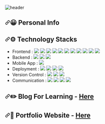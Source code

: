 ![header](https://capsule-render.vercel.app/api?type=rounded&color=gradient&customColorList=0,2,2,5,30&height=100&section=header&text=Welcome&nbsp;%to&nbsp;%my&nbsp;%Github&fontSize=40&animation=fadeIn)

<h2 dir="auto"><a id="user-content-️-personal-info" class="anchor" aria-hidden="true" href="#️-personal-info"><svg class="octicon octicon-link" viewBox="0 0 16 16" version="1.1" width="16" height="16" aria-hidden="true"><path fill-rule="evenodd" d="M7.775 3.275a.75.75 0 001.06 1.06l1.25-1.25a2 2 0 112.83 2.83l-2.5 2.5a2 2 0 01-2.83 0 .75.75 0 00-1.06 1.06 3.5 3.5 0 004.95 0l2.5-2.5a3.5 3.5 0 00-4.95-4.95l-1.25 1.25zm-4.69 9.64a2 2 0 010-2.83l2.5-2.5a2 2 0 012.83 0 .75.75 0 001.06-1.06 3.5 3.5 0 00-4.95 0l-2.5 2.5a3.5 3.5 0 004.95 4.95l1.25-1.25a.75.75 0 00-1.06-1.06l-1.25 1.25a2 2 0 01-2.83 0z"></path></svg></a><g-emoji class="g-emoji" alias="raising_hand_man" fallback-src="https://github.githubassets.com/images/icons/emoji/unicode/1f64b-2642.png">😀&zwj;</g-emoji> Personal Info</h2>

<h2 dir="auto"><a id="user-content--technology-stacks" class="anchor" aria-hidden="true" href="#-technology-stacks"><svg class="octicon octicon-link" viewBox="0 0 16 16" version="1.1" width="16" height="16" aria-hidden="true"><path fill-rule="evenodd" d="M7.775 3.275a.75.75 0 001.06 1.06l1.25-1.25a2 2 0 112.83 2.83l-2.5 2.5a2 2 0 01-2.83 0 .75.75 0 00-1.06 1.06 3.5 3.5 0 004.95 0l2.5-2.5a3.5 3.5 0 00-4.95-4.95l-1.25 1.25zm-4.69 9.64a2 2 0 010-2.83l2.5-2.5a2 2 0 012.83 0 .75.75 0 001.06-1.06 3.5 3.5 0 00-4.95 0l-2.5 2.5a3.5 3.5 0 004.95 4.95l1.25-1.25a.75.75 0 00-1.06-1.06l-1.25 1.25a2 2 0 01-2.83 0z"></path></svg></a><g-emoji class="g-emoji" alias="hammer" fallback-src="https://github.githubassets.com/images/icons/emoji/unicode/1f528.png">⚙️</g-emoji> Technology Stacks</h2>
<ul dir="auto">
<li>Frontend : <span><a target="_blank" rel="noopener noreferrer" href="https://camo.githubusercontent.com/dcda8d4b13cf09b9e90b1b44d91aefd13f2bdca27b55733f4f3332339e3d190f/68747470733a2f2f696d672e736869656c64732e696f2f62616467652f48544d4c2d6533346632363f7374796c653d666c6174266c6f676f3d68746d6c35266c6f676f436f6c6f723d7768697465"><img src="https://camo.githubusercontent.com/dcda8d4b13cf09b9e90b1b44d91aefd13f2bdca27b55733f4f3332339e3d190f/68747470733a2f2f696d672e736869656c64732e696f2f62616467652f48544d4c2d6533346632363f7374796c653d666c6174266c6f676f3d68746d6c35266c6f676f436f6c6f723d7768697465" data-canonical-src="https://img.shields.io/badge/HTML-e34f26?style=flat&amp;logo=html5&amp;logoColor=white" style="max-width: 100%;"></a></span>
<span><a target="_blank" rel="noopener noreferrer" href="https://camo.githubusercontent.com/9ec42846977dc75ca88cfac233370cad14d36507f7a1449ab3636e86f2ccb756/68747470733a2f2f696d672e736869656c64732e696f2f62616467652f4353532d3135373262363f7374796c653d666c6174266c6f676f3d63737333266c6f676f436f6c6f723d7768697465"><img src="https://camo.githubusercontent.com/9ec42846977dc75ca88cfac233370cad14d36507f7a1449ab3636e86f2ccb756/68747470733a2f2f696d672e736869656c64732e696f2f62616467652f4353532d3135373262363f7374796c653d666c6174266c6f676f3d63737333266c6f676f436f6c6f723d7768697465" data-canonical-src="https://img.shields.io/badge/CSS-1572b6?style=flat&amp;logo=css3&amp;logoColor=white" style="max-width: 100%;"></a></span>
<span><a target="_blank" rel="noopener noreferrer" href="https://camo.githubusercontent.com/5346585204aa17630cc0dd80a57d42e2b6c66a12add2e761f9b0cb3fce05d167/68747470733a2f2f696d672e736869656c64732e696f2f62616467652f4a6176615363726970742d6462616230393f7374796c653d666c6174266c6f676f3d6a617661736372697074266c6f676f436f6c6f723d7768697465"><img src="https://camo.githubusercontent.com/5346585204aa17630cc0dd80a57d42e2b6c66a12add2e761f9b0cb3fce05d167/68747470733a2f2f696d672e736869656c64732e696f2f62616467652f4a6176615363726970742d6462616230393f7374796c653d666c6174266c6f676f3d6a617661736372697074266c6f676f436f6c6f723d7768697465" data-canonical-src="https://img.shields.io/badge/JavaScript-dbab09?style=flat&amp;logo=javascript&amp;logoColor=white" style="max-width: 100%;"></a></span>
<span><a target="_blank" rel="noopener noreferrer" href="https://camo.githubusercontent.com/c46157a66b054bd8d8abc36aee9f2dc909dde6a685566fd51eae143322338989/68747470733a2f2f696d672e736869656c64732e696f2f62616467652f547970655363726970742d3331373843363f7374796c653d666c6174266c6f676f3d74797065736372697074266c6f676f436f6c6f723d7768697465"><img src="https://camo.githubusercontent.com/c46157a66b054bd8d8abc36aee9f2dc909dde6a685566fd51eae143322338989/68747470733a2f2f696d672e736869656c64732e696f2f62616467652f547970655363726970742d3331373843363f7374796c653d666c6174266c6f676f3d74797065736372697074266c6f676f436f6c6f723d7768697465" data-canonical-src="https://img.shields.io/badge/TypeScript-3178C6?style=flat&amp;logo=typescript&amp;logoColor=white" style="max-width: 100%;"></a></span>
<span><a target="_blank" rel="noopener noreferrer" href="https://camo.githubusercontent.com/c7c6b345614310d2ca374d1e7dc270de4a15dd29e07a63acb21bd04a6b115a4d/68747470733a2f2f696d672e736869656c64732e696f2f62616467652f536173732d6363363639393f7374796c653d666c6174266c6f676f3d73617373266c6f676f436f6c6f723d7768697465"><img src="https://camo.githubusercontent.com/c7c6b345614310d2ca374d1e7dc270de4a15dd29e07a63acb21bd04a6b115a4d/68747470733a2f2f696d672e736869656c64732e696f2f62616467652f536173732d6363363639393f7374796c653d666c6174266c6f676f3d73617373266c6f676f436f6c6f723d7768697465" data-canonical-src="https://img.shields.io/badge/Sass-cc6699?style=flat&amp;logo=sass&amp;logoColor=white" style="max-width: 100%;"></a></span>
<span><a target="_blank" rel="noopener noreferrer" href="https://camo.githubusercontent.com/ea128fb6fc5fd218a61f0143ac9cf2d8a3e045447acb1ca767c6fae581bac956/68747470733a2f2f696d672e736869656c64732e696f2f62616467652f52656163742d3631646166623f7374796c653d666c6174266c6f676f3d7265616374266c6f676f436f6c6f723d7768697465"><img src="https://camo.githubusercontent.com/ea128fb6fc5fd218a61f0143ac9cf2d8a3e045447acb1ca767c6fae581bac956/68747470733a2f2f696d672e736869656c64732e696f2f62616467652f52656163742d3631646166623f7374796c653d666c6174266c6f676f3d7265616374266c6f676f436f6c6f723d7768697465" data-canonical-src="https://img.shields.io/badge/React-61dafb?style=flat&amp;logo=react&amp;logoColor=white" style="max-width: 100%;"></a></span>
<span><a target="_blank" rel="noopener noreferrer" href="https://camo.githubusercontent.com/059ff905b296c762322fbac0b41a6fe9966472df7f00107b167f8464680c3566/68747470733a2f2f696d672e736869656c64732e696f2f62616467652f52656475782d3736346162633f7374796c653d666c6174266c6f676f3d7265647578266c6f676f436f6c6f723d7768697465"><img src="https://camo.githubusercontent.com/059ff905b296c762322fbac0b41a6fe9966472df7f00107b167f8464680c3566/68747470733a2f2f696d672e736869656c64732e696f2f62616467652f52656475782d3736346162633f7374796c653d666c6174266c6f676f3d7265647578266c6f676f436f6c6f723d7768697465" data-canonical-src="https://img.shields.io/badge/Redux-764abc?style=flat&amp;logo=redux&amp;logoColor=white" style="max-width: 100%;"></a></span>
<span><a target="_blank" rel="noopener noreferrer" href="https://camo.githubusercontent.com/48429916f554426c70ea8fc2b3d17a6a4457802de6586c8b8b845a423748b033/68747470733a2f2f696d672e736869656c64732e696f2f62616467652f536167612d3839643936643f7374796c653d666c6174266c6f676f3d72656475782d73616761266c6f676f436f6c6f723d7768697465"><img src="https://camo.githubusercontent.com/48429916f554426c70ea8fc2b3d17a6a4457802de6586c8b8b845a423748b033/68747470733a2f2f696d672e736869656c64732e696f2f62616467652f536167612d3839643936643f7374796c653d666c6174266c6f676f3d72656475782d73616761266c6f676f436f6c6f723d7768697465" data-canonical-src="https://img.shields.io/badge/Saga-89d96d?style=flat&amp;logo=redux-saga&amp;logoColor=white" style="max-width: 100%;"></a></span>
<span><a target="_blank" rel="noopener noreferrer" href="https://camo.githubusercontent.com/9cf13cda2000073e5adcf3064ee4d1ff6d87942033ab1a3cc2302d6b5c309461/68747470733a2f2f696d672e736869656c64732e696f2f62616467652f6a51756572792d3037363961643f7374796c653d666c6174266c6f676f3d6a7175657279266c6f676f436f6c6f723d7768697465"><img src="https://camo.githubusercontent.com/9cf13cda2000073e5adcf3064ee4d1ff6d87942033ab1a3cc2302d6b5c309461/68747470733a2f2f696d672e736869656c64732e696f2f62616467652f6a51756572792d3037363961643f7374796c653d666c6174266c6f676f3d6a7175657279266c6f676f436f6c6f723d7768697465" data-canonical-src="https://img.shields.io/badge/jQuery-0769ad?style=flat&amp;logo=jquery&amp;logoColor=white" style="max-width: 100%;"></a></span>
<span><a target="_blank" rel="noopener noreferrer" href="https://camo.githubusercontent.com/004e767db401ac788d22e7bd2c7da68a14a306aa6d1a2cb71b854f7feafd03c2/68747470733a2f2f696d672e736869656c64732e696f2f62616467652f4e6578742e6a732d3030303030303f7374796c653d666c6174266c6f676f3d6e6578742d646f742d6a73266c6f676f436f6c6f723d7768697465"><img src="https://camo.githubusercontent.com/004e767db401ac788d22e7bd2c7da68a14a306aa6d1a2cb71b854f7feafd03c2/68747470733a2f2f696d672e736869656c64732e696f2f62616467652f4e6578742e6a732d3030303030303f7374796c653d666c6174266c6f676f3d6e6578742d646f742d6a73266c6f676f436f6c6f723d7768697465" data-canonical-src="https://img.shields.io/badge/Next.js-000000?style=flat&amp;logo=next-dot-js&amp;logoColor=white" style="max-width: 100%;"></a></span>
<span><a target="_blank" rel="noopener noreferrer" href="https://camo.githubusercontent.com/f787c27905992571cee44c11b7ec1d0e5f8dcf27991000170ae424ec630712a7/68747470733a2f2f696d672e736869656c64732e696f2f62616467652f5265636f696c2d3334373444453f7374796c653d666c6174266c6f676f3d6e6578742d646f742d6a73266c6f676f436f6c6f723d7768697465"><img src="https://camo.githubusercontent.com/f787c27905992571cee44c11b7ec1d0e5f8dcf27991000170ae424ec630712a7/68747470733a2f2f696d672e736869656c64732e696f2f62616467652f5265636f696c2d3334373444453f7374796c653d666c6174266c6f676f3d6e6578742d646f742d6a73266c6f676f436f6c6f723d7768697465" data-canonical-src="https://img.shields.io/badge/Recoil-3474DE?style=flat&amp;logo=next-dot-js&amp;logoColor=white" style="max-width: 100%;"></a></span><br></li>
<li>Backend : <span><a target="_blank" rel="noopener noreferrer" href="https://camo.githubusercontent.com/95e77c11ae77003f5682f73dca573514c73858a237500240ef9661488c13d5a0/68747470733a2f2f696d672e736869656c64732e696f2f62616467652f507974686f6e2d3337373641423f7374796c653d666c6174266c6f676f3d707974686f6e266c6f676f436f6c6f723d7768697465"><img src="https://camo.githubusercontent.com/95e77c11ae77003f5682f73dca573514c73858a237500240ef9661488c13d5a0/68747470733a2f2f696d672e736869656c64732e696f2f62616467652f507974686f6e2d3337373641423f7374796c653d666c6174266c6f676f3d707974686f6e266c6f676f436f6c6f723d7768697465" data-canonical-src="https://img.shields.io/badge/Python-3776AB?style=flat&amp;logo=python&amp;logoColor=white" style="max-width: 100%;"></a></span>
<span><a target="_blank" rel="noopener noreferrer" href="https://camo.githubusercontent.com/8400be62a4d3e86c8ec218a661861be3d8168d39ec2123b9d94393732025b563/68747470733a2f2f696d672e736869656c64732e696f2f62616467652f446a616e676f2d3039326532303f7374796c653d666c6174266c6f676f3d646a616e676f266c6f676f436f6c6f723d7768697465"><img src="https://camo.githubusercontent.com/8400be62a4d3e86c8ec218a661861be3d8168d39ec2123b9d94393732025b563/68747470733a2f2f696d672e736869656c64732e696f2f62616467652f446a616e676f2d3039326532303f7374796c653d666c6174266c6f676f3d646a616e676f266c6f676f436f6c6f723d7768697465" data-canonical-src="https://img.shields.io/badge/Django-092e20?style=flat&amp;logo=django&amp;logoColor=white" style="max-width: 100%;"></a></span>
<span><a target="_blank" rel="noopener noreferrer" href="https://camo.githubusercontent.com/543a3eec32fd334270c2b1809d118afda36b1f0a94637158abc2debc4cd527e8/68747470733a2f2f696d672e736869656c64732e696f2f62616467652f506f737467726553514c2d3333363739313f7374796c653d666c6174266c6f676f3d706f737467726573716c266c6f676f436f6c6f723d7768697465"><img src="https://camo.githubusercontent.com/543a3eec32fd334270c2b1809d118afda36b1f0a94637158abc2debc4cd527e8/68747470733a2f2f696d672e736869656c64732e696f2f62616467652f506f737467726553514c2d3333363739313f7374796c653d666c6174266c6f676f3d706f737467726573716c266c6f676f436f6c6f723d7768697465" data-canonical-src="https://img.shields.io/badge/PostgreSQL-336791?style=flat&amp;logo=postgresql&amp;logoColor=white" style="max-width: 100%;"></a></span><br></li>
<li>Mobile App : <span><a target="_blank" rel="noopener noreferrer" href="https://camo.githubusercontent.com/891b81222958c38d00ad1d36994430290b7c20078b5ffcb41160278787369550/68747470733a2f2f696d672e736869656c64732e696f2f62616467652f5265616374204e61746976652d3631646166623f7374796c653d666c6174266c6f676f3d7265616374266c6f676f436f6c6f723d7768697465"><img src="https://camo.githubusercontent.com/891b81222958c38d00ad1d36994430290b7c20078b5ffcb41160278787369550/68747470733a2f2f696d672e736869656c64732e696f2f62616467652f5265616374204e61746976652d3631646166623f7374796c653d666c6174266c6f676f3d7265616374266c6f676f436f6c6f723d7768697465" data-canonical-src="https://img.shields.io/badge/React Native-61dafb?style=flat&amp;logo=react&amp;logoColor=white" style="max-width: 100%;"></a></span><br></li>
<li>Deployment : <span><a target="_blank" rel="noopener noreferrer" href="https://camo.githubusercontent.com/dac51dc29a687631e486f878ece50888df433df52c1abae1aceeddd67e6d5c9c/68747470733a2f2f696d672e736869656c64732e696f2f62616467652f4157532d3233326633653f7374796c653d666c6174266c6f676f3d616d617a6f6e2d617773266c6f676f436f6c6f723d7768697465"><img src="https://camo.githubusercontent.com/dac51dc29a687631e486f878ece50888df433df52c1abae1aceeddd67e6d5c9c/68747470733a2f2f696d672e736869656c64732e696f2f62616467652f4157532d3233326633653f7374796c653d666c6174266c6f676f3d616d617a6f6e2d617773266c6f676f436f6c6f723d7768697465" data-canonical-src="https://img.shields.io/badge/AWS-232f3e?style=flat&amp;logo=amazon-aws&amp;logoColor=white" style="max-width: 100%;"></a></span>
<span><a target="_blank" rel="noopener noreferrer" href="https://camo.githubusercontent.com/b2a5d4e5896e453c5100b19b47b0bf73b8d6ee9f5ab51ea2be3f5da4ef4defd9/68747470733a2f2f696d672e736869656c64732e696f2f62616467652f4e65746c6966792d3030633762373f7374796c653d666c6174266c6f676f3d6e65746c696679266c6f676f436f6c6f723d7768697465"><img src="https://camo.githubusercontent.com/b2a5d4e5896e453c5100b19b47b0bf73b8d6ee9f5ab51ea2be3f5da4ef4defd9/68747470733a2f2f696d672e736869656c64732e696f2f62616467652f4e65746c6966792d3030633762373f7374796c653d666c6174266c6f676f3d6e65746c696679266c6f676f436f6c6f723d7768697465" data-canonical-src="https://img.shields.io/badge/Netlify-00c7b7?style=flat&amp;logo=netlify&amp;logoColor=white" style="max-width: 100%;"></a></span>
<span><a target="_blank" rel="noopener noreferrer" href="https://camo.githubusercontent.com/051559c70384d56419419357d501445fd38bb0f759cb3fe23b027557a66e8bf7/68747470733a2f2f696d672e736869656c64732e696f2f62616467652f56657263656c2d3030303030303f7374796c653d666c6174266c6f676f3d76657263656c266c6f676f436f6c6f723d7768697465"><img src="https://camo.githubusercontent.com/051559c70384d56419419357d501445fd38bb0f759cb3fe23b027557a66e8bf7/68747470733a2f2f696d672e736869656c64732e696f2f62616467652f56657263656c2d3030303030303f7374796c653d666c6174266c6f676f3d76657263656c266c6f676f436f6c6f723d7768697465" data-canonical-src="https://img.shields.io/badge/Vercel-000000?style=flat&amp;logo=vercel&amp;logoColor=white" style="max-width: 100%;"></a></span>
<span><a target="_blank" rel="noopener noreferrer" href="https://camo.githubusercontent.com/ac714576a0fb2824ce579c68ae1fe7589cb861a345c8d49ce28210607da7c78e/68747470733a2f2f696d672e736869656c64732e696f2f62616467652f446f636b65722d3234393645443f7374796c653d666c6174266c6f676f3d646f636b6572266c6f676f436f6c6f723d7768697465"><img src="https://camo.githubusercontent.com/ac714576a0fb2824ce579c68ae1fe7589cb861a345c8d49ce28210607da7c78e/68747470733a2f2f696d672e736869656c64732e696f2f62616467652f446f636b65722d3234393645443f7374796c653d666c6174266c6f676f3d646f636b6572266c6f676f436f6c6f723d7768697465" data-canonical-src="https://img.shields.io/badge/Docker-2496ED?style=flat&amp;logo=docker&amp;logoColor=white" style="max-width: 100%;"></a></span><br></li>
<li>Version Control : <span><a target="_blank" rel="noopener noreferrer" href="https://camo.githubusercontent.com/a5c0504083b5277605016d9b051d46d6718576e14f2d8c9e60a7acdcf93637c5/68747470733a2f2f696d672e736869656c64732e696f2f62616467652f4769742d6630353033323f7374796c653d666c6174266c6f676f3d676974266c6f676f436f6c6f723d7768697465"><img src="https://camo.githubusercontent.com/a5c0504083b5277605016d9b051d46d6718576e14f2d8c9e60a7acdcf93637c5/68747470733a2f2f696d672e736869656c64732e696f2f62616467652f4769742d6630353033323f7374796c653d666c6174266c6f676f3d676974266c6f676f436f6c6f723d7768697465" data-canonical-src="https://img.shields.io/badge/Git-f05032?style=flat&amp;logo=git&amp;logoColor=white" style="max-width: 100%;"></a></span>
<span><a target="_blank" rel="noopener noreferrer" href="https://camo.githubusercontent.com/45f27e5a6c3a058ce27cfa3c827d5e1e9eba6e1e2bcedf36c76b0c49e0128916/68747470733a2f2f696d672e736869656c64732e696f2f62616467652f4769744875622d3138313731373f7374796c653d666c6174266c6f676f3d676974687562266c6f676f436f6c6f723d7768697465"><img src="https://camo.githubusercontent.com/45f27e5a6c3a058ce27cfa3c827d5e1e9eba6e1e2bcedf36c76b0c49e0128916/68747470733a2f2f696d672e736869656c64732e696f2f62616467652f4769744875622d3138313731373f7374796c653d666c6174266c6f676f3d676974687562266c6f676f436f6c6f723d7768697465" data-canonical-src="https://img.shields.io/badge/GitHub-181717?style=flat&amp;logo=github&amp;logoColor=white" style="max-width: 100%;"></a></span>
<span><a target="_blank" rel="noopener noreferrer" href="https://camo.githubusercontent.com/53b0ae5c37ea292d9f0c1e4981beb8d93c170de101fbbba4ca96621724ba1cbf/68747470733a2f2f696d672e736869656c64732e696f2f62616467652f4269746275636b65742d3030353263633f7374796c653d666c6174266c6f676f3d6269746275636b6574266c6f676f436f6c6f723d7768697465"><img src="https://camo.githubusercontent.com/53b0ae5c37ea292d9f0c1e4981beb8d93c170de101fbbba4ca96621724ba1cbf/68747470733a2f2f696d672e736869656c64732e696f2f62616467652f4269746275636b65742d3030353263633f7374796c653d666c6174266c6f676f3d6269746275636b6574266c6f676f436f6c6f723d7768697465" data-canonical-src="https://img.shields.io/badge/Bitbucket-0052cc?style=flat&amp;logo=bitbucket&amp;logoColor=white" style="max-width: 100%;"></a></span><br></li>
<li>Communication : <span><a target="_blank" rel="noopener noreferrer" href="https://camo.githubusercontent.com/7ac82f1a8e323afef16e0cd9aa8ca538f5e2f49df44fb762609b0bb19d1ad51a/68747470733a2f2f696d672e736869656c64732e696f2f62616467652f4a6972612d3030353263633f7374796c653d666c6174266c6f676f3d6a697261266c6f676f436f6c6f723d7768697465"><img src="https://camo.githubusercontent.com/7ac82f1a8e323afef16e0cd9aa8ca538f5e2f49df44fb762609b0bb19d1ad51a/68747470733a2f2f696d672e736869656c64732e696f2f62616467652f4a6972612d3030353263633f7374796c653d666c6174266c6f676f3d6a697261266c6f676f436f6c6f723d7768697465" data-canonical-src="https://img.shields.io/badge/Jira-0052cc?style=flat&amp;logo=jira&amp;logoColor=white" style="max-width: 100%;"></a></span>
<span><a target="_blank" rel="noopener noreferrer" href="https://camo.githubusercontent.com/2cd71e952a0c4ac27b56fe2ec9d8174985fa94b1b67fa1b4585868648a6a9000/68747470733a2f2f696d672e736869656c64732e696f2f62616467652f436f6e666c75656e63652d3030353263633f7374796c653d666c6174266c6f676f3d636f6e666c75656e6365266c6f676f436f6c6f723d7768697465"><img src="https://camo.githubusercontent.com/2cd71e952a0c4ac27b56fe2ec9d8174985fa94b1b67fa1b4585868648a6a9000/68747470733a2f2f696d672e736869656c64732e696f2f62616467652f436f6e666c75656e63652d3030353263633f7374796c653d666c6174266c6f676f3d636f6e666c75656e6365266c6f676f436f6c6f723d7768697465" data-canonical-src="https://img.shields.io/badge/Confluence-0052cc?style=flat&amp;logo=confluence&amp;logoColor=white" style="max-width: 100%;"></a></span>
<span><a target="_blank" rel="noopener noreferrer" href="https://camo.githubusercontent.com/7ea54fa3befc19d6e68c1bf5fc0661381b236fed767386833f62ba92d7fb130c/68747470733a2f2f696d672e736869656c64732e696f2f62616467652f5a65706c696e2d6666626532323f7374796c653d666c6174"><img src="https://camo.githubusercontent.com/7ea54fa3befc19d6e68c1bf5fc0661381b236fed767386833f62ba92d7fb130c/68747470733a2f2f696d672e736869656c64732e696f2f62616467652f5a65706c696e2d6666626532323f7374796c653d666c6174" data-canonical-src="https://img.shields.io/badge/Zeplin-ffbe22?style=flat" style="max-width: 100%;"></a></span>
<span><a target="_blank" rel="noopener noreferrer" href="https://camo.githubusercontent.com/bad10e3519a71c916ce45da7133f4e3a683e862d51e9047c9d55cb087bd17507/68747470733a2f2f696d672e736869656c64732e696f2f62616467652f4669676d612d6632346531653f7374796c653d666c6174266c6f676f3d6669676d61266c6f676f436f6c6f723d7768697465"><img src="https://camo.githubusercontent.com/bad10e3519a71c916ce45da7133f4e3a683e862d51e9047c9d55cb087bd17507/68747470733a2f2f696d672e736869656c64732e696f2f62616467652f4669676d612d6632346531653f7374796c653d666c6174266c6f676f3d6669676d61266c6f676f436f6c6f723d7768697465" data-canonical-src="https://img.shields.io/badge/Figma-f24e1e?style=flat&amp;logo=figma&amp;logoColor=white" style="max-width: 100%;"></a></span><br></li>
</ul>




<h2 dir="auto"><a id="user-content-️-blog-for-learning---here" class="anchor" aria-hidden="true" href="#️-blog-for-learning---here"><svg class="octicon octicon-link" viewBox="0 0 16 16" version="1.1" width="16" height="16" aria-hidden="true"><path fill-rule="evenodd" d="M7.775 3.275a.75.75 0 001.06 1.06l1.25-1.25a2 2 0 112.83 2.83l-2.5 2.5a2 2 0 01-2.83 0 .75.75 0 00-1.06 1.06 3.5 3.5 0 004.95 0l2.5-2.5a3.5 3.5 0 00-4.95-4.95l-1.25 1.25zm-4.69 9.64a2 2 0 010-2.83l2.5-2.5a2 2 0 012.83 0 .75.75 0 001.06-1.06 3.5 3.5 0 00-4.95 0l-2.5 2.5a3.5 3.5 0 004.95 4.95l1.25-1.25a.75.75 0 00-1.06-1.06l-1.25 1.25a2 2 0 01-2.83 0z"></path></svg></a><g-emoji class="g-emoji" alias="pencil2" fallback-src="https://github.githubassets.com/images/icons/emoji/unicode/270f.png">✏️</g-emoji> Blog For Learning - <a href="https://it-eldorado.tistory.com" rel="nofollow">Here</a></h2>

<h2 dir="auto"><a id="user-content--portfolio-website---here" class="anchor" aria-hidden="true" href="#-portfolio-website---here"><svg class="octicon octicon-link" viewBox="0 0 16 16" version="1.1" width="16" height="16" aria-hidden="true"><path fill-rule="evenodd" d="M7.775 3.275a.75.75 0 001.06 1.06l1.25-1.25a2 2 0 112.83 2.83l-2.5 2.5a2 2 0 01-2.83 0 .75.75 0 00-1.06 1.06 3.5 3.5 0 004.95 0l2.5-2.5a3.5 3.5 0 00-4.95-4.95l-1.25 1.25zm-4.69 9.64a2 2 0 010-2.83l2.5-2.5a2 2 0 012.83 0 .75.75 0 001.06-1.06 3.5 3.5 0 00-4.95 0l-2.5 2.5a3.5 3.5 0 004.95 4.95l1.25-1.25a.75.75 0 00-1.06-1.06l-1.25 1.25a2 2 0 01-2.83 0z"></path></svg></a><g-emoji class="g-emoji" alias="memo" fallback-src="https://github.githubassets.com/images/icons/emoji/unicode/1f4dd.png">📝</g-emoji> Portfolio Website - <a href="https://cdg-portfolio.com" rel="nofollow">Here</a></h2>



